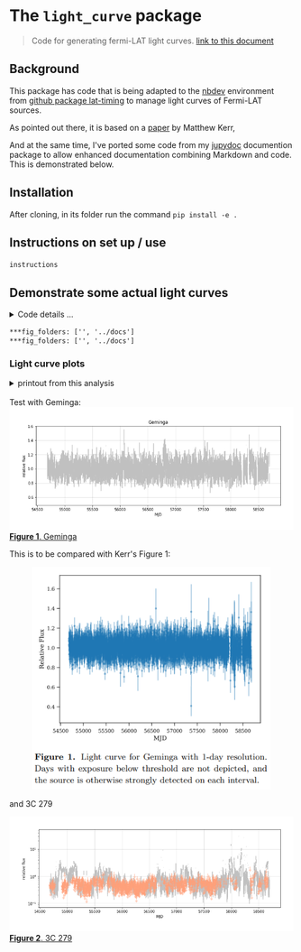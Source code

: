 # The `light_curve` package
> Code for generating fermi-LAT light curves. <a href='https://tburnett.github.io/light_curves/'>link to this document</a>


## Background

This package has code that is being adapted to the [nbdev](https://nbdev.fast.ai/) environment from [github package lat-timing](https://github.com/tburnett/lat-timing) to manage light curves of Fermi-LAT sources.  

As pointed out there, it is based on a [paper](https://arxiv.org/pdf/1910.00140.pdf) by Matthew Kerr, 

And at the same time, I've ported some code from  my [jupydoc](https://github.com/tburnett/jupydoc) documention package to allow enhanced documentation combining Markdown and code. This is demonstrated below.

## Installation
After cloning, in its folder run the command
`pip install -e .`

## Instructions on set up / use

`instructions`

## Demonstrate some actual light curves
 
 
<details class="description">
    <summary>Code details ...</summary>
    
```python
#collapse_hide

def plot_demo():
    """
    ### Light curve plots
    
    {print_out}
    
    <br>
    Test with {source1.name}:
    
    {fig1}
    
    This is to be compared with Kerr's Figure 1:
    
    {kerr_fig1}
    
    This flaring AGN, {source2.name} was used in the Kerr paper as well.
    
    {fig2}
    
 
    """
    from light_curves.config import Config, Files, PointSource
    from light_curves.lightcurve import get_lightcurve, flux_plot
    
    config = Config()
    files = Files()
    assert files.valid
    #files.clear_cache()
    
    kerr_fig1 = image('kerr_fig1.png')
    
    with capture_print(summary='printout from this analysis') as print_out:
        source1 = PointSource('Geminga')
        lc1 = get_lightcurve(config, files, source1)
        fig1 = flux_plot(config, lc1, fignum=1, title=source1.name)
        fig1.caption=f'{source1.name}'

        source2 = PointSource('3C 279')
        lc2 = get_lightcurve(config, files, source2)
        fig2 = flux_plot(config, lc2, fignum=2, yscale='log' )
        fig2.caption=f'{source2.name}'


from light_curves.config import Files
if Files().valid:
    nbdoc(plot_demo)
```

</details>

    ***fig_folders: ['', '../docs']
    ***fig_folders: ['', '../docs']



### Light curve plots

<details class="descripton" ><summary data-open="Hide " data-close="Show "> printout from this analysis </summary> <p style="margin-left: 5%"><pre>Processing 11 FITS files with GTI information ...  11 files, 63635 intervals with 3,322 days live time<br>	GTI MJD range: 54682.66-58698.08, good fraction 0.83 <br>Loading  132 months from Arrow dataset /home/burnett/data/dataset<br>....................................................................................................................................<br>	Selected 1313726 photons within 5 deg of  (195.13,4.27)<br>	Energies: 100.0-1000000 MeV<br>	Dates:    2008-08-04 15:46 - 2019-08-03 01:17<br>	MJD  :    54682.7          - 58698.1         <br>saving photon data to /tmp/light_curves/Geminga_photons.pkl<br>Load weights from file /mnt/c/users/thbur/OneDrive/fermi/weight_files/Geminga_weights.pkl<br>	Found: PSR J0633+1746 at (195.14, 4.27)<br>	Applyng weights: 240 / 1313726 photon pixels are outside weight region<br>	233109 weights set to NaN<br>Processing 11 FITS files with GTI information ...  11 files, 63635 intervals with 3,322 days live time<br>	GTI MJD range: 54682.66-58698.08, good fraction 0.83 <br>Processing 12 S/C history (FT2) files<br>  applying cuts cos(theta) < 0.4,  z < 100<br>	file /home/burnett/work/lat-data/ft2/ft2_2008.fits: 362996 entries, 360944 in GTI<br>	file /home/burnett/work/lat-data/ft2/ft2_2009.fits: 874661 entries, 870446 in GTI<br>	file /home/burnett/work/lat-data/ft2/ft2_2010.fits: 889547 entries, 884697 in GTI<br>	file /home/burnett/work/lat-data/ft2/ft2_2011.fits: 882832 entries, 871672 in GTI<br>	file /home/burnett/work/lat-data/ft2/ft2_2012.fits: 881317 entries, 868109 in GTI<br>	file /home/burnett/work/lat-data/ft2/ft2_2013.fits: 885307 entries, 867342 in GTI<br>	file /home/burnett/work/lat-data/ft2/ft2_2014.fits: 894730 entries, 886570 in GTI<br>	file /home/burnett/work/lat-data/ft2/ft2_2015.fits: 890006 entries, 886086 in GTI<br>	file /home/burnett/work/lat-data/ft2/ft2_2016.fits: 890933 entries, 884823 in GTI<br>	file /home/burnett/work/lat-data/ft2/ft2_2017.fits: 888349 entries, 883761 in GTI<br>	file /home/burnett/work/lat-data/ft2/ft2_2018.fits: 842824 entries, 830723 in GTI<br>	file /home/burnett/work/lat-data/ft2/ft2_2019.fits: 737029 entries, 514657 in GTI<br>	Found 9,609,830 S/C entries:  2,695,715 remain after zenith and theta cuts<br>Calculate exposure using the energy domain 100.0-1000000.0 4 bins/decade<br>saving exposure to /tmp/light_curves/Geminga_exposure.pkl<br>Time bins: 4015 intervals of 1 days, in range (54683.0, 58698.0)<br>Loaded 3873 / 4015 cells with exposure > 0.3 for light curve analysis<br>Fitting likelihoods with poisson representation<br>Saving the light curve at /tmp/light_curves/Geminga_lightcurve.pkl <br>Processing 11 FITS files with GTI information ...  11 files, 63635 intervals with 3,322 days live time<br>	cut from 63,635 to 7 - 63634, or 63,627 entries after MJD range selection<br>	GTI MJD range: 54683.16-58698.03, good fraction 0.83 <br>Loading  132 months from Arrow dataset /home/burnett/data/dataset<br>....................................................................................................................................<br>	Selected 215138 photons within 5 deg of  (305.10,57.06)<br>	Energies: 100.0-1000000 MeV<br>	Dates:    2008-08-05 04:39 - 2019-08-01 12:09<br>	MJD  :    54683.2          - 58696.5         <br>saving photon data to /tmp/light_curves/3C_279_photons.pkl<br>Load weights from file /mnt/c/users/thbur/OneDrive/fermi/weight_files/3C_279_weights.pkl<br>	Found: P88Y3243 at (305.10, 57.07)<br>	Applyng weights: 2086 / 215138 photon pixels are outside weight region<br>	67649 weights set to NaN<br>Processing 11 FITS files with GTI information ...  11 files, 63635 intervals with 3,322 days live time<br>	cut from 63,635 to 7 - 63634, or 63,627 entries after MJD range selection<br>	GTI MJD range: 54683.16-58698.03, good fraction 0.83 <br>Processing 12 S/C history (FT2) files<br>  applying cuts cos(theta) < 0.4,  z < 100<br>	file /home/burnett/work/lat-data/ft2/ft2_2008.fits: 362996 entries, 360200 in GTI<br>	file /home/burnett/work/lat-data/ft2/ft2_2009.fits: 874661 entries, 870446 in GTI<br>	file /home/burnett/work/lat-data/ft2/ft2_2010.fits: 889547 entries, 884697 in GTI<br>	file /home/burnett/work/lat-data/ft2/ft2_2011.fits: 882832 entries, 871672 in GTI<br>	file /home/burnett/work/lat-data/ft2/ft2_2012.fits: 881317 entries, 868109 in GTI<br>	file /home/burnett/work/lat-data/ft2/ft2_2013.fits: 885307 entries, 867342 in GTI<br>	file /home/burnett/work/lat-data/ft2/ft2_2014.fits: 894730 entries, 886570 in GTI<br>	file /home/burnett/work/lat-data/ft2/ft2_2015.fits: 890006 entries, 886086 in GTI<br>	file /home/burnett/work/lat-data/ft2/ft2_2016.fits: 890933 entries, 884823 in GTI<br>	file /home/burnett/work/lat-data/ft2/ft2_2017.fits: 888349 entries, 883761 in GTI<br>	file /home/burnett/work/lat-data/ft2/ft2_2018.fits: 842824 entries, 830723 in GTI<br>	file /home/burnett/work/lat-data/ft2/ft2_2019.fits: 737029 entries, 514550 in GTI<br>	Found 9,608,979 S/C entries:  2,438,717 remain after zenith and theta cuts<br>Calculate exposure using the energy domain 100.0-1000000.0 4 bins/decade<br>saving exposure to /tmp/light_curves/3C_279_exposure.pkl<br>Time bins: 4014 intervals of 1 days, in range (54683.0, 58697.0)<br>Loaded 3845 / 4014 cells with exposure > 0.3 for light curve analysis<br>Fitting likelihoods with poisson representation<br>Saving the light curve at /tmp/light_curves/3C_279_lightcurve.pkl <br></pre></p> </details>

<br>
Test with Geminga:

<div class="jupydoc_fig"><a href="images/plot_demo_fig_01.png"<figure>   <img src="images/plot_demo_fig_01.png" alt="Figure 1 at images/plot_demo_fig_01.png" >  <figcaption><b>Figure 1</b>. Geminga</figcaption></figure></a></div>


This is to be compared with Kerr's Figure 1:

<div class="jupydoc_fig"> <a href="images/kerr_fig1.png">  <figure>    <img src="images/kerr_fig1.png"         alt="Image kerr_fig1.png at images/kerr_fig1.png">
  <figcaption></figcaption></figure></a></div>


and 3C 279

<div class="jupydoc_fig"><a href="images/plot_demo_fig_02.png"<figure>   <img src="images/plot_demo_fig_02.png" alt="Figure 2 at images/plot_demo_fig_02.png" >  <figcaption><b>Figure 2</b>. 3C 279</figcaption></figure></a></div>



